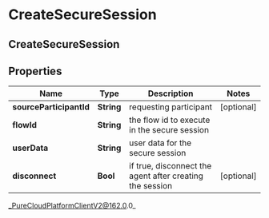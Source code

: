 # CreateSecureSession

## CreateSecureSession

## Properties

|Name | Type | Description | Notes|
|------------ | ------------- | ------------- | -------------|
| **sourceParticipantId** | **String** | requesting participant | [optional] |
| **flowId** | **String** | the flow id to execute in the secure session | |
| **userData** | **String** | user data for the secure session | |
| **disconnect** | **Bool** | if true, disconnect the agent after creating the session | [optional] |



_PureCloudPlatformClientV2@162.0.0_
